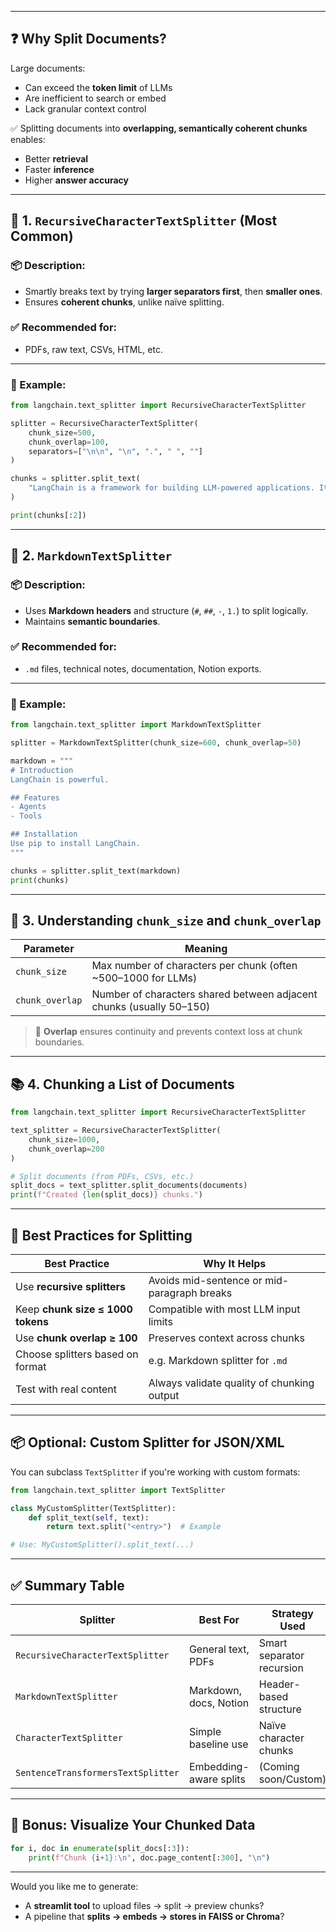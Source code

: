 
---

## ❓ Why Split Documents?

Large documents:

* Can exceed the **token limit** of LLMs
* Are inefficient to search or embed
* Lack granular context control

✅ Splitting documents into **overlapping, semantically coherent chunks** enables:

* Better **retrieval**
* Faster **inference**
* Higher **answer accuracy**

---

## 🔧 1. `RecursiveCharacterTextSplitter` (Most Common)

### 📦 Description:

* Smartly breaks text by trying **larger separators first**, then **smaller ones**.
* Ensures **coherent chunks**, unlike naïve splitting.

### ✅ Recommended for:

* PDFs, raw text, CSVs, HTML, etc.

---

### 🧪 Example:

```python
from langchain.text_splitter import RecursiveCharacterTextSplitter

splitter = RecursiveCharacterTextSplitter(
    chunk_size=500,
    chunk_overlap=100,
    separators=["\n\n", "\n", ".", " ", ""]
)

chunks = splitter.split_text(
    "LangChain is a framework for building LLM-powered applications. It supports chains, agents, tools..."
)

print(chunks[:2])
```

---

## 📝 2. `MarkdownTextSplitter`

### 📦 Description:

* Uses **Markdown headers** and structure (`#`, `##`, `-`, `1.`) to split logically.
* Maintains **semantic boundaries**.

### ✅ Recommended for:

* `.md` files, technical notes, documentation, Notion exports.

---

### 🧪 Example:

```python
from langchain.text_splitter import MarkdownTextSplitter

splitter = MarkdownTextSplitter(chunk_size=600, chunk_overlap=50)

markdown = """
# Introduction
LangChain is powerful.

## Features
- Agents
- Tools

## Installation
Use pip to install LangChain.
"""

chunks = splitter.split_text(markdown)
print(chunks)
```

---

## 🧱 3. Understanding `chunk_size` and `chunk_overlap`

| Parameter       | Meaning                                                              |
| --------------- | -------------------------------------------------------------------- |
| `chunk_size`    | Max number of characters per chunk (often \~500–1000 for LLMs)       |
| `chunk_overlap` | Number of characters shared between adjacent chunks (usually 50–150) |

> 🔁 **Overlap** ensures continuity and prevents context loss at chunk boundaries.

---

## 📚 4. Chunking a List of Documents

```python
from langchain.text_splitter import RecursiveCharacterTextSplitter

text_splitter = RecursiveCharacterTextSplitter(
    chunk_size=1000,
    chunk_overlap=200
)

# Split documents (from PDFs, CSVs, etc.)
split_docs = text_splitter.split_documents(documents)
print(f"Created {len(split_docs)} chunks.")
```

---

## 🧠 Best Practices for Splitting

| Best Practice                     | Why It Helps                                |
| --------------------------------- | ------------------------------------------- |
| Use **recursive splitters**       | Avoids mid-sentence or mid-paragraph breaks |
| Keep **chunk size ≤ 1000 tokens** | Compatible with most LLM input limits       |
| Use **chunk overlap ≥ 100**       | Preserves context across chunks             |
| Choose splitters based on format  | e.g. Markdown splitter for `.md`            |
| Test with real content            | Always validate quality of chunking output  |

---

## 📦 Optional: Custom Splitter for JSON/XML

You can subclass `TextSplitter` if you're working with custom formats:

```python
from langchain.text_splitter import TextSplitter

class MyCustomSplitter(TextSplitter):
    def split_text(self, text):
        return text.split("<entry>")  # Example

# Use: MyCustomSplitter().split_text(...)
```

---

## ✅ Summary Table

| Splitter                           | Best For               | Strategy Used             |
| ---------------------------------- | ---------------------- | ------------------------- |
| `RecursiveCharacterTextSplitter`   | General text, PDFs     | Smart separator recursion |
| `MarkdownTextSplitter`             | Markdown, docs, Notion | Header-based structure    |
| `CharacterTextSplitter`            | Simple baseline use    | Naïve character chunks    |
| `SentenceTransformersTextSplitter` | Embedding-aware splits | (Coming soon/Custom)      |

---

## 🧪 Bonus: Visualize Your Chunked Data

```python
for i, doc in enumerate(split_docs[:3]):
    print(f"Chunk {i+1}:\n", doc.page_content[:300], "\n")
```

---

Would you like me to generate:

* A **streamlit tool** to upload files → split → preview chunks?
* A pipeline that **splits → embeds → stores in FAISS or Chroma**?

